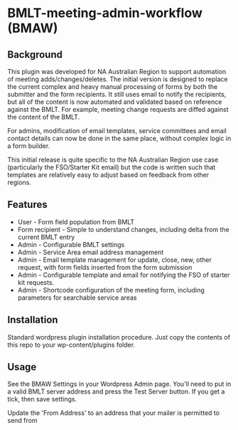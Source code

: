 # BMLT-meeting-admin-workflow (BMAW)

## Background
This plugin was developed for NA Australian Region to support automation of meeting adds/changes/deletes.
The initial version is designed to replace the current complex and heavy manual processing of forms by both the submitter and the form recipients. It still uses email to notify the recipients, but all of the content is now automated and validated based on reference against the BMLT.
For example, meeting change requests are diffed against the content of the BMLT.

For admins, modification of email templates, service committees and email contact details can now be done in the same place, without complex logic in a form builder.

This initial release is quite specific to the NA Australian Region use case (particularly the FSO/Starter Kit email) but the code is written such that templates are relatively easy to adjust based on feedback from other regions.
## Features
- User - Form field population from BMLT
- Form recipient - Simple to understand changes, including delta from the current BMLT entry
- Admin - Configurable BMLT settings
- Admin - Service Area email address management
- Admin - Email template management for update, close, new, other request, with form fields inserted from the form submission
- Admin - Configurable template and email for notifying the FSO of starter kit requests.
- Admin - Shortcode configuration of the meeting form, including parameters for searchable service areas

## Installation
Standard wordpress plugin installation procedure. Just copy the contents of this repo to your wp-content/plugins folder.

## Usage
See the BMAW Settings in your Wordpress Admin page. You'll need to put in a valid BMLT server address and press the Test Server button. If you get a tick, then save settings.

Update the 'From Address' to an address that your mailer is permitted to send from

